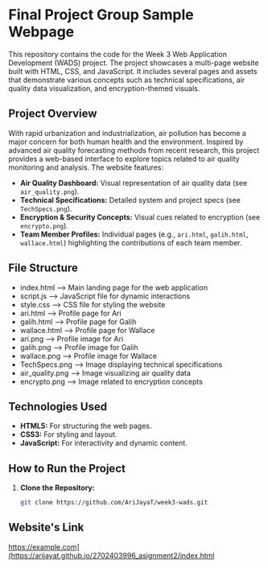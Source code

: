 # Final Project Group Sample Webpage

This repository contains the code for the Week 3 Web Application Development (WADS) project. The project showcases a multi-page website built with HTML, CSS, and JavaScript. It includes several pages and assets that demonstrate various concepts such as technical specifications, air quality data visualization, and encryption-themed visuals.

## Project Overview

With rapid urbanization and industrialization, air pollution has become a major concern for both human health and the environment. Inspired by advanced air quality forecasting methods from recent research, this project provides a web-based interface to explore topics related to air quality monitoring and analysis. The website features:

- **Air Quality Dashboard:** Visual representation of air quality data (see `air_quality.png`).
- **Technical Specifications:** Detailed system and project specs (see `TechSpecs.png`).
- **Encryption & Security Concepts:** Visual cues related to encryption (see `encrypto.png`).
- **Team Member Profiles:** Individual pages (e.g., `ari.html`, `galih.html`, `wallace.html`) highlighting the contributions of each team member.

## File Structure
- index.html      --> Main landing page for the web application
- script.js       --> JavaScript file for dynamic interactions
- style.css       --> CSS file for styling the website
- ari.html        --> Profile page for Ari
- galih.html      --> Profile page for Galih
- wallace.html    --> Profile page for Wallace
- ari.png         --> Profile image for Ari
- galih.png       --> Profile image for Galih
- wallace.png     --> Profile image for Wallace
- TechSpecs.png   --> Image displaying technical specifications
- air_quality.png --> Image visualizing air quality data
- encrypto.png    --> Image related to encryption concepts


## Technologies Used

- **HTML5:** For structuring the web pages.
- **CSS3:** For styling and layout.
- **JavaScript:** For interactivity and dynamic content.

## How to Run the Project

1. **Clone the Repository:**

   ```bash
   git clone https://github.com/AriJayaT/week3-wads.git

## Website's Link
https://example.com](https://arijayat.github.io/2702403996_asignment2/index.html
